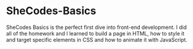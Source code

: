 # SheCodes-Basics
SheCodes Basics is the perfect first dive into front-end development. I did all of the homework and I learned to build a page in HTML, how to style it and target specific elements in CSS and how to animate it with JavaScript.
